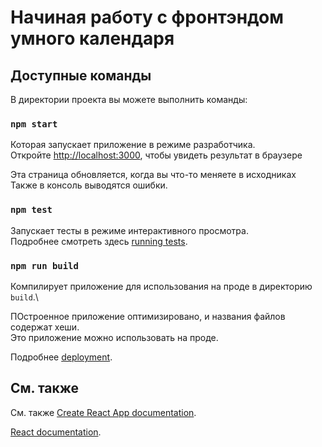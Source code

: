 # Начиная работу с фронтэндом умного календаря

## Доступные команды

В директории проекта вы можете выполнить команды:

### `npm start`

Которая запускает приложение в режиме разработчика.\
Откройте [http://localhost:3000](http://localhost:3000), чтобы увидеть результат в браузере

Эта страница обновляется, когда вы что-то меняете в исходниках\
Также в консоль выводятся ошибки.

### `npm test`

Запускает тесты в режиме интерактивного просмотра.\
Подробнее смотреть здесь [running tests](https://facebook.github.io/create-react-app/docs/running-tests).

### `npm run build`

Компилирует приложение для использования на проде в директорию `build`.\

ПОстроенное приложение оптимизировано, и названия файлов содержат хеши.\
Это приложение можно использовать на проде.

Подробнее [deployment](https://facebook.github.io/create-react-app/docs/deployment).

## См. также

См. также [Create React App documentation](https://facebook.github.io/create-react-app/docs/getting-started).

[React documentation](https://reactjs.org/).
